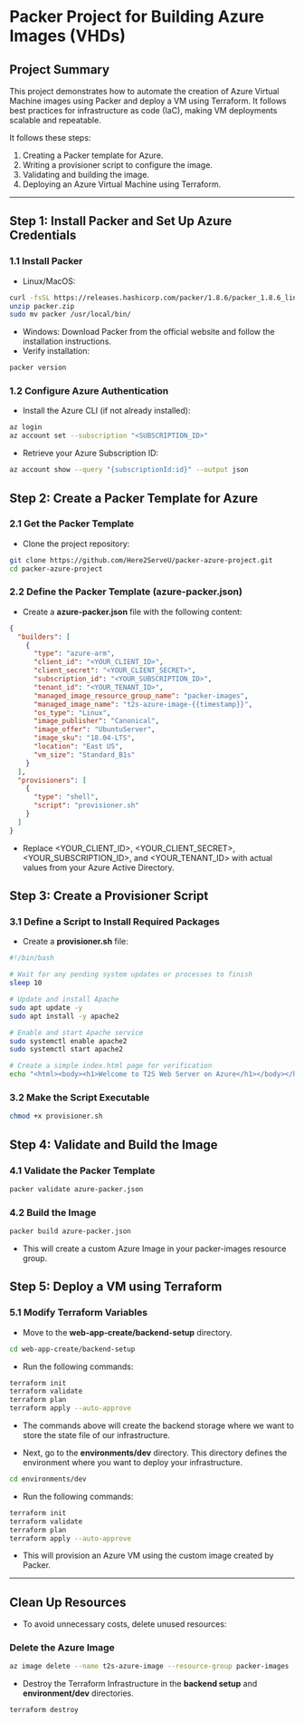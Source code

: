 # Packer Project for Building Azure Images (VHDs)

## Project Summary

This project demonstrates how to automate the creation of Azure Virtual Machine images using Packer and deploy a VM using Terraform. It follows best practices for infrastructure as code (IaC), making VM deployments scalable and repeatable.

It follows these steps:
1.	Creating a Packer template for Azure.
2.	Writing a provisioner script to configure the image.
3.	Validating and building the image.
4.	Deploying an Azure Virtual Machine using Terraform.

---

## Step 1: Install Packer and Set Up Azure Credentials

### 1.1 Install Packer
- Linux/MacOS:
```bash
curl -fsSL https://releases.hashicorp.com/packer/1.8.6/packer_1.8.6_linux_amd64.zip -o packer.zip
unzip packer.zip
sudo mv packer /usr/local/bin/
```
- Windows:
Download Packer from the official website and follow the installation instructions.
- Verify installation:
```bash
packer version
```
### 1.2 Configure Azure Authentication
- Install the Azure CLI (if not already installed):
```bash
az login
az account set --subscription "<SUBSCRIPTION_ID>"
```
- Retrieve your Azure Subscription ID:
```bash
az account show --query "{subscriptionId:id}" --output json
```

## Step 2: Create a Packer Template for Azure

### 2.1 Get the Packer Template

- Clone the project repository:
```bash
git clone https://github.com/Here2ServeU/packer-azure-project.git
cd packer-azure-project
```

### 2.2 Define the Packer Template (azure-packer.json)

- Create a **azure-packer.json** file with the following content:
```json
{
  "builders": [
    {
      "type": "azure-arm",
      "client_id": "<YOUR_CLIENT_ID>",
      "client_secret": "<YOUR_CLIENT_SECRET>",
      "subscription_id": "<YOUR_SUBSCRIPTION_ID>",
      "tenant_id": "<YOUR_TENANT_ID>",
      "managed_image_resource_group_name": "packer-images",
      "managed_image_name": "t2s-azure-image-{{timestamp}}",
      "os_type": "Linux",
      "image_publisher": "Canonical",
      "image_offer": "UbuntuServer",
      "image_sku": "18.04-LTS",
      "location": "East US",
      "vm_size": "Standard_B1s"
    }
  ],
  "provisioners": [
    {
      "type": "shell",
      "script": "provisioner.sh"
    }
  ]
}
```
- Replace <YOUR_CLIENT_ID>, <YOUR_CLIENT_SECRET>, <YOUR_SUBSCRIPTION_ID>, and <YOUR_TENANT_ID> with actual values from your Azure Active Directory.

## Step 3: Create a Provisioner Script

### 3.1 Define a Script to Install Required Packages

- Create a **provisioner.sh** file:
```bash
#!/bin/bash

# Wait for any pending system updates or processes to finish
sleep 10

# Update and install Apache
sudo apt update -y
sudo apt install -y apache2

# Enable and start Apache service
sudo systemctl enable apache2
sudo systemctl start apache2

# Create a simple index.html page for verification
echo "<html><body><h1>Welcome to T2S Web Server on Azure</h1></body></html>" | sudo tee /var/www/html/index.html
```
### 3.2 Make the Script Executable
```bash
chmod +x provisioner.sh
```
## Step 4: Validate and Build the Image

### 4.1 Validate the Packer Template
```bash
packer validate azure-packer.json
```
### 4.2 Build the Image
```bash
packer build azure-packer.json
```
- This will create a custom Azure Image in your packer-images resource group.

## Step 5: Deploy a VM using Terraform

### 5.1 Modify Terraform Variables

- Move to the **web-app-create/backend-setup** directory. 
```bash
cd web-app-create/backend-setup
```
- Run the following commands: 
```bash
terraform init
terraform validate
terraform plan
terraform apply --auto-approve
```

- The commands above will create the backend storage where we want to store the state file of our infrastructure. 

- Next, go to the **environments/dev** directory. This directory defines the environment where you want to deploy your infrastructure.  
```bash
cd environments/dev
```
- Run the following commands: 
```bash
terraform init
terraform validate
terraform plan
terraform apply --auto-approve
```
- This will provision an Azure VM using the custom image created by Packer.

---

## Clean Up Resources

- To avoid unnecessary costs, delete unused resources:

### Delete the Azure Image
```bash
az image delete --name t2s-azure-image --resource-group packer-images
```

- Destroy the Terraform Infrastructure in the **backend setup** and **environment/dev** directories. 
```bash
terraform destroy
```

